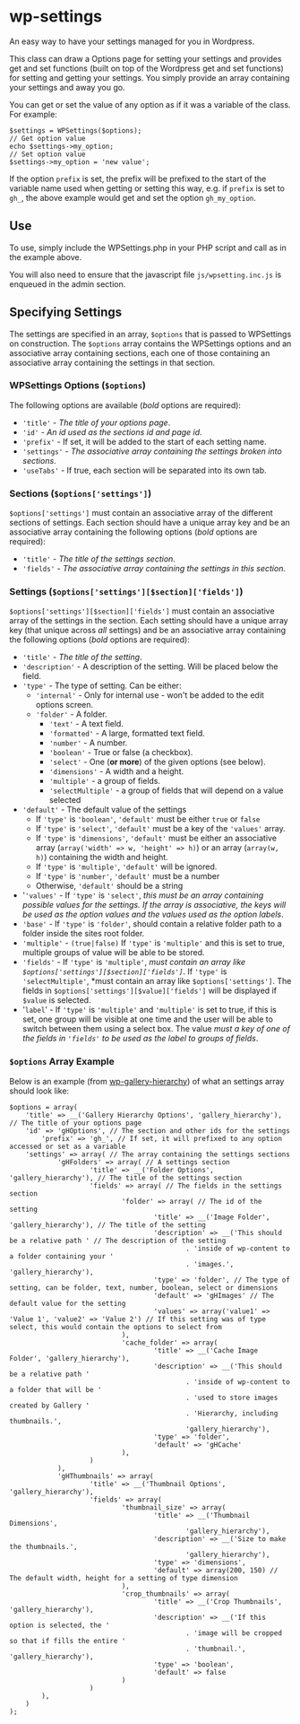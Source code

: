 wp-settings
===========

An easy way to have your settings managed for you in Wordpress.

This class can draw a Options page for setting your settings and provides get
and set functions (built on top of the Wordpress get and set functions) for
setting and getting your settings. You simply provide an array containing your
settings and away you go.


You can get or set the value of any option as if it was a variable of the
class. For example:

```
$settings = WPSettings($options);
// Get option value
echo $settings->my_option;
// Set option value
$settings->my_option = 'new value';
```

If the option `prefix` is set, the prefix will be prefixed to the start of the
variable name used when getting or setting this way, e.g. if `prefix` is set to
`gh_`, the above example would get and set the option `gh_my_option`.

## Use
To use, simply include the WPSettings.php in your PHP script and call as in the
example above.

You will also need to ensure that the javascript file `js/wpsetting.inc.js`
is enqueued in the admin section.

## Specifying Settings

The settings are specified in an array, `$options` that is passed to WPSettings
on construction. The `$options` array contains the WPSettings options and an
associative array containing sections, each one of those containing an 
associative array containing the settings in that section.

### WPSettings Options (`$options`)

The following options are available (*bold* options are required):
- `'title'` - *The title of your options page*.
- `'id'` - *An id used as the sections id and page id*.
- `'prefix'` - If set, it will be added to the start of each setting
  name.
- `'settings'` - *The associative array containing the settings broken into
  sections*.
- `'useTabs'` - If true, each section will be separated into its own tab.

### Sections (`$options['settings']`)

`$options['settings']` must contain an associative array of the different
sections of settings. Each section should have a unique array key and be an
associative array containing the following options (*bold* options are
required):
- `'title'` - *The title of the settings section*.
- `'fields'` - *The associative array containing the settings in this
  section*.

### Settings (`$options['settings'][$section]['fields']`)
`$options['settings'][$section]['fields']` must contain an associative array of
the settings in the section. Each setting should have a unique array key (that
unique across *all* settings) and be an associative array containing the
following options (*bold* options are required):
- `'title'` - *The title of the setting*.
- `'description'` - A description of the setting. Will be placed below the
  field.
- `'type'` - The type of setting. Can be either:
	- `'internal'` - Only for internal use - won't be added to the edit options
	  screen.
  - `'folder'` - A folder.
	- `'text'` - A text field.
	- `'formatted'` - A large, formatted text field.
	- `'number'` - A number.
	- `'boolean'` - True or false (a checkbox).
	- `'select'` - One (**or more**) of the given options (see below).
	- `'dimensions'` - A width and a height.
	- `'multiple'` - a group of fields.
	- `'selectMultiple'` - a group of fields that will depend on a value
	  selected
- `'default'` - The default value of the settings
  - If `'type'` is `'boolean'`, `'default'` must be either `true` or `false`
  - If `'type'` is `'select'`, `'default'` must be a key of the `'values'`
	  array.
  - If `'type'` is `'dimensions'`, `'default'` must be either an associative
	  array (`array('width' => w, 'height' => h)`) or an array
		(`array(w, h)`) containing the width and height.
  - If `'type'` is `'multiple'`, `'default'` will be ignored.
  - If `'type'` is `'number'`, `'default'` must be a number
  - Otherwise, `'default'` should be a string
- '`'values'` - If `'type'` is `'select'`, *this must be an array containing
  possible values for the settings. If the array is associative, the keys will
	be used as the option values and the values used as the option labels*.
- `'base'` - If `'type'` is `'folder'`, should contain a relative folder path
  to a folder inside the sites root folder.
- `'multiple'` - `(true|false)` If `'type'` is `'multiple'` and this is set to
  true, multiple groups of value will be able to be stored.
- `'fields'` - If `'type'` is `'multiple'`, *must contain an array like
  `$options['settings'][$section]['fields']`*. If `'type'` is
	`'selectMultiple'`, *must contain an array like `$options['settings']`. The
	fields in `$options['settings'][$value]['fields']` will be displayed if
	`$value` is selected.
- '`label`' - If `'type'` is `'multiple'` and `'multiple'` is set to true,
  if this is set, one group will be visible at one time and the user will
  be able to switch between them using a select box. The value *must a key of
	one of the fields in `'fields'` to be used as the label to groups of fields*.

### `$options` Array Example

Below is an example (from
[wp-gallery-hierarchy](https://github.com/weldstudio/wp-gallery-hierarchy)) of
what an settings array should look like:

```
$options = array(
    'title' => __('Gallery Hierarchy Options', 'gallery_hierarchy'), // The title of your options page
    'id' => 'gHOptions', // The section and other ids for the settings
		'prefix' => 'gh_', // If set, it will prefixed to any option accessed or set as a variable
    'settings' => array( // The array containing the settings sections
		    'gHFolders' => array( // A settings section
				    'title' => __('Folder Options', 'gallery_hierarchy'), // The title of the settings section
    				'fields' => array( // The fields in the settings section
		    				'folder' => array( // The id of the setting
				    				'title' => __('Image Folder', 'gallery_hierarchy'), // The title of the setting
						    		'description' => __('This should be a relative path ' // The description of the setting
    										. 'inside of wp-content to a folder containing your '
		    								. 'images.', 'gallery_hierarchy'),
				    				'type' => 'folder', // The type of setting, can be folder, text, number, boolean, select or dimensions
						    		'default' => 'gHImages' // The default value for the setting
						    		'values' => array('value1' => 'Value 1', 'value2' => 'Value 2') // If this setting was of type select, this would contain the options to select from
	    					),
			    			'cache_folder' => array(
					    			'title' => __('Cache Image Folder', 'gallery_hierarchy'),
							    	'description' => __('This should be a relative path '
									    	. 'inside of wp-content to a folder that will be '
    										. 'used to store images created by Gallery '
		    								. 'Hierarchy, including thumbnails.',
				    						'gallery_hierarchy'),
						    		'type' => 'folder',
		    						'default' => 'gHCache'
    						),
		    		)
    		),
		    'gHThumbnails' => array(
				    'title' => __('Thumbnail Options', 'gallery_hierarchy'),
    				'fields' => array(
		    				'thumbnail_size' => array(
				    				'title' => __('Thumbnail Dimensions',
						    				'gallery_hierarchy'),
								    'description' => __('Size to make the thumbnails.',
    										'gallery_hierarchy'),
		    						'type' => 'dimensions',
				    				'default' => array(200, 150) // The default width, height for a setting of type dimension
						    ),
    						'crop_thumbnails' => array(
		    						'title' => __('Crop Thumbnails', 'gallery_hierarchy'),
				    				'description' => __('If this option is selected, the '
						    				. 'image will be cropped so that if fills the entire '
								    		. 'thumbnail.', 'gallery_hierarchy'),
    								'type' => 'boolean',
		    						'default' => false
				    		)
		    		)
      	),
    )
);
```
